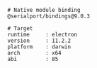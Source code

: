     # Native module binding
    @serialport/bindings@9.0.3

    # Target
    runtime     : electron
    version     : 11.2.2
    platform    : darwin
    arch        : x64
    abi         : 85
